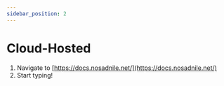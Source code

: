 ```yaml
---
sidebar_position: 2
---
```


# Cloud-Hosted

1. Navigate to [https://docs.nosadnile.net/](https://docs.nosadnile.net/)
2. Start typing!
